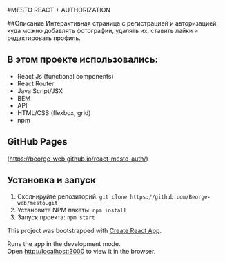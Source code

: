 #MESTO REACT + AUTHORIZATION

##Описание 
Интерактивная страница с регистрацией и авторизацией, куда можно добавлять фотографии, удалять их, ставить лайки и редактировать профиль.

## В этом проекте использовались:

- React Js (functional components)
- React Router
- Java Script/JSX
- BEM
- API
- HTML/CSS (flexbox, grid)
- npm

## GitHub Pages

(https://beorge-web.github.io/react-mesto-auth/)


## Установка и запуск

1. Сколнируйте репозиторий:
`git clone https://github.com/Beorge-web/mesto.git`
2. Установите NPM пакеты:
`npm install`
3. Запуск проекта:
`npm start`

This project was bootstrapped with [Create React App](https://github.com/facebook/create-react-app).

Runs the app in the development mode.\
Open [http://localhost:3000](http://localhost:3000) to view it in the browser.

